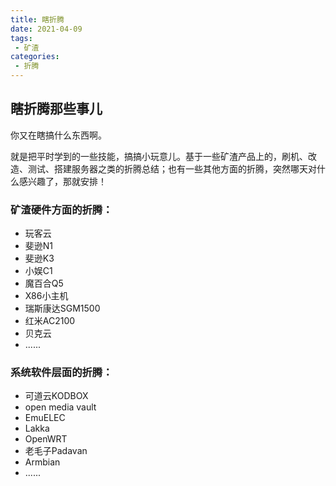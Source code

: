 ```yaml
---
title: 瞎折腾
date: 2021-04-09
tags:
 - 矿渣
categories: 
 - 折腾
---
```


## 瞎折腾那些事儿

你又在瞎搞什么东西啊。

就是把平时学到的一些技能，搞搞小玩意儿。基于一些矿渣产品上的，刷机、改造、测试、搭建服务器之类的折腾总结；也有一些其他方面的折腾，突然哪天对什么感兴趣了，那就安排！

### 矿渣硬件方面的折腾：

- 玩客云
- 斐逊N1
- 斐逊K3
- 小娱C1
- 魔百合Q5
- X86小主机
- 瑞斯康达SGM1500
- 红米AC2100
- 贝克云
- ......

### 系统软件层面的折腾：

- 可道云KODBOX
- open media vault
- EmuELEC
- Lakka
- OpenWRT
- 老毛子Padavan
- Armbian
- ......



